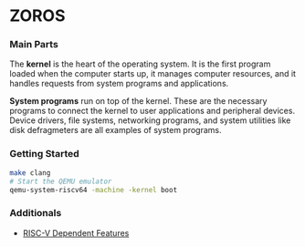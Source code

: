 # ZOROS

### Main Parts

The **kernel** is the heart of the operating system. 
It is the first program loaded when the computer starts up, it manages computer resources,
and it handles requests from system programs and applications.

**System programs** run on top of the kernel. These are the necessary programs to connect the kernel to user applications and peripheral devices. 
Device drivers, file systems, networking programs, and system utilities like disk defragmeters are all examples of system programs.

### Getting Started 

```bash
make clang
# Start the QEMU emulator
qemu-system-riscv64 -machine -kernel boot
```

### Additionals
- [RISC-V Dependent Features](https://sourceware.org/binutils/docs/as/RISC_002dV_002dDependent.html)
